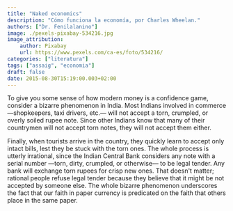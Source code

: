 ```yaml
---
title: "Naked economics"
description: "Cómo funciona la economía, por Charles Wheelan."
authors: ["Dr. Fenilalanino"]
image: ./pexels-pixabay-534216.jpg
image_attribution:
    author: Pixabay
    url: https://www.pexels.com/ca-es/foto/534216/
categories: ["literatura"]
tags: ["assaig", "economia"]
draft: false
date: 2015-08-30T15:19:00.003+02:00
---
```


To give you some sense of how modern money is a confidence game, consider a bizarre phenomenon in India. Most Indians involved in commerce —shopkeepers, taxi drivers, etc.— will not accept a torn, crumpled, or overly soiled rupee note. Since other Indians know that many of their countrymen will not accept torn notes, they will not accept them either.

Finally, when tourists arrive in the country, they quickly learn to accept only intact bills, lest they be stuck with the torn ones. The whole process is utterly irrational, since the Indian Central Bank considers any note with a serial number —torn, dirty, crumpled, or otherwise— to be legal tender. Any bank will exchange torn rupees for crisp new ones. That doesn't matter; rational people refuse legal tender because they believe that it might be not accepted by someone else. The whole bizarre phenomenon underscores the fact that our faith in paper currency is predicated on the faith that others place in the same paper.

